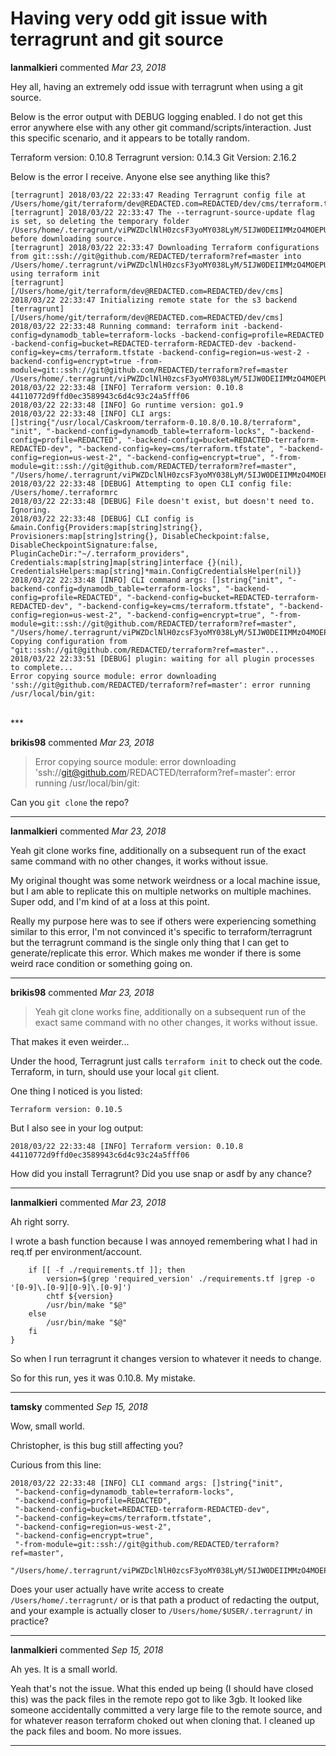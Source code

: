 # Having very odd git issue with terragrunt and git source

**lanmalkieri** commented *Mar 23, 2018*

Hey all, having an extremely odd issue with terragrunt when using a git source. 

Below is the error output with DEBUG logging enabled. I do not get this error anywhere else with any other git command/scripts/interaction. Just this specific scenario, and it appears to be totally random.

Terraform version: 0.10.8
Terragrunt version: 0.14.3
Git Version: 2.16.2

Below is the error I receive. Anyone else see anything like this?
```[terragrunt] [/Users/home/git/terraform/dev@REDACTED.com=REDACTED/dev/cms] 2018/03/22 22:33:47 Running command: terraform --version
[terragrunt] 2018/03/22 22:33:47 Reading Terragrunt config file at /Users/home/git/terraform/dev@REDACTED.com=REDACTED/dev/cms/terraform.tfvars
[terragrunt] 2018/03/22 22:33:47 The --terragrunt-source-update flag is set, so deleting the temporary folder /Users/home/.terragrunt/viPWZDclNlH0zcsF3yoMY038LyM/5IJW0DEIIMMzO4MOEPUco2z_5rY before downloading source.
[terragrunt] 2018/03/22 22:33:47 Downloading Terraform configurations from git::ssh://git@github.com/REDACTED/terraform?ref=master into /Users/home/.terragrunt/viPWZDclNlH0zcsF3yoMY038LyM/5IJW0DEIIMMzO4MOEPUco2z_5rY using terraform init
[terragrunt] [/Users/home/git/terraform/dev@REDACTED.com=REDACTED/dev/cms] 2018/03/22 22:33:47 Initializing remote state for the s3 backend
[terragrunt] [/Users/home/git/terraform/dev@REDACTED.com=REDACTED/dev/cms] 2018/03/22 22:33:48 Running command: terraform init -backend-config=dynamodb_table=terraform-locks -backend-config=profile=REDACTED -backend-config=bucket=REDACTED-terraform-REDACTED-dev -backend-config=key=cms/terraform.tfstate -backend-config=region=us-west-2 -backend-config=encrypt=true -from-module=git::ssh://git@github.com/REDACTED/terraform?ref=master /Users/home/.terragrunt/viPWZDclNlH0zcsF3yoMY038LyM/5IJW0DEIIMMzO4MOEPUco2z_5rY
2018/03/22 22:33:48 [INFO] Terraform version: 0.10.8  44110772d9ffd0ec3589943c6d4c93c24a5fff06
2018/03/22 22:33:48 [INFO] Go runtime version: go1.9
2018/03/22 22:33:48 [INFO] CLI args: []string{"/usr/local/Caskroom/terraform-0.10.8/0.10.8/terraform", "init", "-backend-config=dynamodb_table=terraform-locks", "-backend-config=profile=REDACTED", "-backend-config=bucket=REDACTED-terraform-REDACTED-dev", "-backend-config=key=cms/terraform.tfstate", "-backend-config=region=us-west-2", "-backend-config=encrypt=true", "-from-module=git::ssh://git@github.com/REDACTED/terraform?ref=master", "/Users/home/.terragrunt/viPWZDclNlH0zcsF3yoMY038LyM/5IJW0DEIIMMzO4MOEPUco2z_5rY"}
2018/03/22 22:33:48 [DEBUG] Attempting to open CLI config file: /Users/home/.terraformrc
2018/03/22 22:33:48 [DEBUG] File doesn't exist, but doesn't need to. Ignoring.
2018/03/22 22:33:48 [DEBUG] CLI config is &main.Config{Providers:map[string]string{}, Provisioners:map[string]string{}, DisableCheckpoint:false, DisableCheckpointSignature:false, PluginCacheDir:"~/.terraform_providers", Credentials:map[string]map[string]interface {}(nil), CredentialsHelpers:map[string]*main.ConfigCredentialsHelper(nil)}
2018/03/22 22:33:48 [INFO] CLI command args: []string{"init", "-backend-config=dynamodb_table=terraform-locks", "-backend-config=profile=REDACTED", "-backend-config=bucket=REDACTED-terraform-REDACTED-dev", "-backend-config=key=cms/terraform.tfstate", "-backend-config=region=us-west-2", "-backend-config=encrypt=true", "-from-module=git::ssh://git@github.com/REDACTED/terraform?ref=master", "/Users/home/.terragrunt/viPWZDclNlH0zcsF3yoMY038LyM/5IJW0DEIIMMzO4MOEPUco2z_5rY"}
Copying configuration from "git::ssh://git@github.com/REDACTED/terraform?ref=master"...
2018/03/22 22:33:51 [DEBUG] plugin: waiting for all plugin processes to complete...
Error copying source module: error downloading 'ssh://git@github.com/REDACTED/terraform?ref=master': error running /usr/local/bin/git:
```
<br />
***


**brikis98** commented *Mar 23, 2018*

> Error copying source module: error downloading 'ssh://git@github.com/REDACTED/terraform?ref=master': error running /usr/local/bin/git:

Can you `git clone` the repo?
***

**lanmalkieri** commented *Mar 23, 2018*

Yeah git clone works fine, additionally on a subsequent run of the exact same command with no other changes, it works without issue. 

My original thought was some network weirdness or a local machine issue, but I am able to replicate this on multiple networks on multiple machines. Super odd, and I'm kind of at a loss at this point. 

Really my purpose here was to see if others were experiencing something similar to this error, I'm not convinced it's specific to terraform/terragrunt but the terragrunt command is the single only thing that I can get to generate/replicate this error. Which makes me wonder if there is some weird race condition or something going on. 


***

**brikis98** commented *Mar 23, 2018*

> Yeah git clone works fine, additionally on a subsequent run of the exact same command with no other changes, it works without issue.

That makes it even weirder...

Under the hood, Terragrunt just calls `terraform init` to check out the code. Terraform, in turn, should use your local `git` client. 

One thing I noticed is you listed:

```
Terraform version: 0.10.5
```

But I also see in your log output:

```
2018/03/22 22:33:48 [INFO] Terraform version: 0.10.8  44110772d9ffd0ec3589943c6d4c93c24a5fff06
```

How did you install Terragrunt? Did you use snap or asdf by any chance?
***

**lanmalkieri** commented *Mar 23, 2018*

Ah right sorry. 

I wrote a bash function because I was annoyed remembering what I had in req.tf per environment/account. 

```make() {
    if [[ -f ./requirements.tf ]]; then
        version=$(grep 'required_version' ./requirements.tf |grep -o '[0-9]\.[0-9][0-9]\.[0-9]')
        chtf ${version}
        /usr/bin/make "$@"
    else
        /usr/bin/make "$@"
    fi
}
```


So when I run terragrunt it changes version to whatever it needs to change. 

So for this run, yes it was 0.10.8. My mistake. 
***

**tamsky** commented *Sep 15, 2018*

Wow, small world.

Christopher, is this bug still affecting you?

Curious from this line:
```
2018/03/22 22:33:48 [INFO] CLI command args: []string{"init",
 "-backend-config=dynamodb_table=terraform-locks",
 "-backend-config=profile=REDACTED",
 "-backend-config=bucket=REDACTED-terraform-REDACTED-dev",
 "-backend-config=key=cms/terraform.tfstate",
 "-backend-config=region=us-west-2",
 "-backend-config=encrypt=true",
 "-from-module=git::ssh://git@github.com/REDACTED/terraform?ref=master",
 "/Users/home/.terragrunt/viPWZDclNlH0zcsF3yoMY038LyM/5IJW0DEIIMMzO4MOEPUco2z_5rY"}
```
Does your user actually have write access to create `/Users/home/.terragrunt/` or is that path a product of redacting the output, and your example is actually closer to `/Users/home/$USER/.terragrunt/` in practice?

***

**lanmalkieri** commented *Sep 15, 2018*

Ah yes. It is a small world. 

Yeah that's not the issue. What this ended up being (I should have closed this) was the pack files in the remote repo got to like 3gb. It looked like someone accidentally committed a very large file to the remote source, and for whatever reason terraform choked out when cloning that. I cleaned up the pack files and boom. No more issues. 
***

